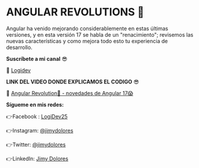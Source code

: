 # ANGULAR REVOLUTIONS 🤯

Angular ha venido mejorando considerablemente en estas últimas versiones, y en esta versión 17 se habla de un "renacimiento"; revisemos las nuevas características y como mejora todo esto tu experiencia de desarrollo.

**Suscríbete a mi canal** 😎

🔗 [Logidev](https://www.youtube.com/c/LogiDev)

**LINK DEL VIDEO DONDE EXPLICAMOS EL CODIGO** 😎

🔗 [Angular Revolution🤯 - novedades de Angular 17😱](https://youtu.be/fi3em7qfzbk)

**Sígueme en mis redes:**

👉Facebook : [LogiDev25](https://facebook.com/LogiDev25)

👉Instagram: [@jimydolores](https://instagram.com/jimydolores/)

👉Twitter: [@jimydolores](https://twitter.com/jimydolores)

👉LinkedIn: [Jimy Dolores](https://linkedin.com/in/jimyhuachodolores/)
